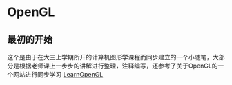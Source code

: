 # OpenGL
## 最初的开始
这个是由于在大三上学期所开的计算机图形学课程而同步建立的一个小随笔，大部分是根据老师课上一步步的讲解进行整理，注释编写，还参考了关于OpenGL的一个网站进行同步学习
[LearnOpenGL](https://learnopengl-cn.readthedocs.io/zh/latest/01%20Getting%20started/04%20Hello%20Triangle/)
